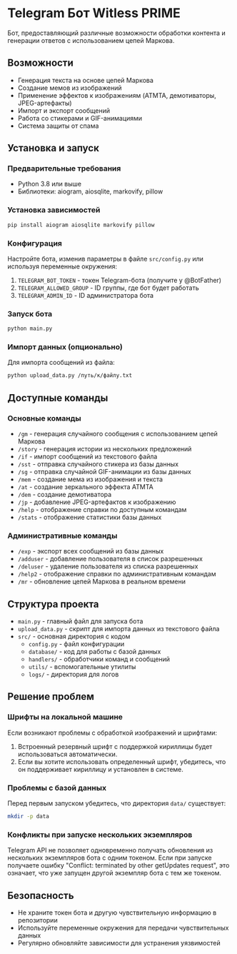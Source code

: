 # Telegram Бот Witless PRIME

Бот, предоставляющий различные возможности обработки контента и генерации ответов с использованием цепей Маркова.

## Возможности

- Генерация текста на основе цепей Маркова
- Создание мемов из изображений
- Применение эффектов к изображениям (ATMTA, демотиваторы, JPEG-артефакты)
- Импорт и экспорт сообщений
- Работа со стикерами и GIF-анимациями
- Система защиты от спама

## Установка и запуск

### Предварительные требования

- Python 3.8 или выше
- Библиотеки: aiogram, aiosqlite, markovify, pillow

### Установка зависимостей

```bash
pip install aiogram aiosqlite markovify pillow
```

### Конфигурация

Настройте бота, изменив параметры в файле `src/config.py` или используя переменные окружения:

1. `TELEGRAM_BOT_TOKEN` - токен Telegram-бота (получите у @BotFather)
2. `TELEGRAM_ALLOWED_GROUP` - ID группы, где бот будет работать
3. `TELEGRAM_ADMIN_ID` - ID администратора бота

### Запуск бота

```bash
python main.py
```

### Импорт данных (опционально)

Для импорта сообщений из файла:

```bash
python upload_data.py /путь/к/файлу.txt
```

## Доступные команды

### Основные команды

- `/gm` - генерация случайного сообщения с использованием цепей Маркова
- `/story` - генерация истории из нескольких предложений
- `/if` - импорт сообщений из текстового файла
- `/sst` - отправка случайного стикера из базы данных
- `/sg` - отправка случайной GIF-анимации из базы данных
- `/mem` - создание мема из изображения и текста
- `/at` - создание зеркального эффекта ATMTA
- `/dem` - создание демотиватора
- `/jp` - добавление JPEG-артефактов к изображению
- `/help` - отображение справки по доступным командам
- `/stats` - отображение статистики базы данных

### Административные команды

- `/exp` - экспорт всех сообщений из базы данных
- `/adduser` - добавление пользователя в список разрешенных
- `/deluser` - удаление пользователя из списка разрешенных
- `/help2` - отображение справки по административным командам
- `/mr` - обновление цепей Маркова в реальном времени

## Структура проекта

- `main.py` - главный файл для запуска бота
- `upload_data.py` - скрипт для импорта данных из текстового файла
- `src/` - основная директория с кодом
  - `config.py` - файл конфигурации
  - `database/` - код для работы с базой данных
  - `handlers/` - обработчики команд и сообщений
  - `utils/` - вспомогательные утилиты
  - `logs/` - директория для логов

## Решение проблем

### Шрифты на локальной машине

Если возникают проблемы с обработкой изображений и шрифтами:

1. Встроенный резервный шрифт с поддержкой кириллицы будет использоваться автоматически.
2. Если вы хотите использовать определенный шрифт, убедитесь, что он поддерживает кириллицу и установлен в системе.

### Проблемы с базой данных

Перед первым запуском убедитесь, что директория `data/` существует:

```bash
mkdir -p data
```

### Конфликты при запуске нескольких экземпляров

Telegram API не позволяет одновременно получать обновления из нескольких экземпляров бота с одним токеном. Если при запуске получаете ошибку "Conflict: terminated by other getUpdates request", это означает, что уже запущен другой экземпляр бота с тем же токеном.

## Безопасность

- Не храните токен бота и другую чувствительную информацию в репозитории
- Используйте переменные окружения для передачи чувствительных данных
- Регулярно обновляйте зависимости для устранения уязвимостей